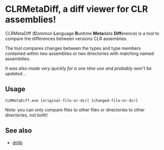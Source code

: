 # CLRMetaDiff, a diff viewer for CLR assemblies!
CLRMetaDiff (**C**ommon **L**anguage **R**untime **Meta**data **Diff**erence) is a tool to compare the differences between versions CLR assemblies.

The tool compares changes between the types and type members contained within two assemblies or two directories with matching named assembilies.

*It was also made very quickly for a one time use and probably won't be updated...*

## Usage
`CLRMetaDiff.exe [original-file-or-dir] [changed-file-or-dir]`

Note: you can only compare files to other files or directories to other directories, not both!

## See also
 - [dnlib](https://github.com/0xd4d/dnlib)